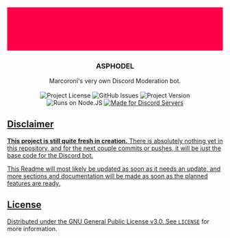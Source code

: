 
<!-- PROJECT LOGO -->
<br />
<p align="center">
  <a href="https://github.com/salty-sweet/asphodel-bot">
    <img src="githubAssets/logo.gif" alt="Logo">
  </a>

  <h3 align="center"><strong>ASPHODEL</strong></h3>

  <p align="center">
    Marcoroni's very own Discord Moderation bot.
    <br />
    <br />
    <!-- <a href="https://github.com/salty-sweet/asphodel-bot"><strong>Explore the docs »</strong></a> -->
    <img alt="Project License" src="https://img.shields.io/github/license/salty-sweet/asphodel-bot?color=ff0049&label=Licensed%20under&style=for-the-badge"></a> <img alt="GitHub Issues" src="https://img.shields.io/github/issues-raw/salty-sweet/asphodel-bot?color=ff0049&label=Open%20Issues&style=for-the-badge"> <img alt="Project Version" src="https://img.shields.io/github/package-json/v/salty-sweet/asphodel-bot?color=ff0049&label=Version&style=for-the-badge"> 
    <br />
    <img alt="Runs on Node.JS" src="https://img.shields.io/badge/-Runs%20on%20Node.JS-68A063?style=for-the-badge&logo=node.js&logoColor=f0f0f0"> <a href="https://github.com/salty-sweet/asphodel-bot/blob/main/LICENSE"><img alt="Made for Discord Servers" src="https://img.shields.io/badge/-Made%20for%20Discord%20Servers-7289DA?style=for-the-badge&logo=discord&logoColor=f0f0f0">
  </p>
</p>


## Disclaimer

<strong>This project is still quite fresh in creation.</strong> There is absolutely nothing yet in this repository, and for the next couple commits or pushes, it will be just the base code for the Discord bot.

This Readme will most likely be updated as soon as it needs an update, and more sections and documentation will be made as soon as the planned features are ready.



## License
Distributed under the GNU General Public License v3.0. See [`LICENSE`][license] for more information.

[license]: https://github.com/salty-sweet/asphodel-bot/blob/main/LICENSE
